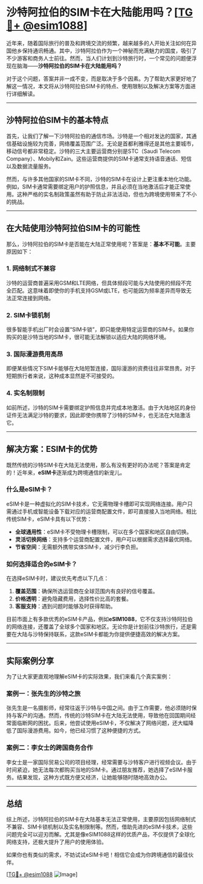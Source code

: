 # 沙特阿拉伯的SIM卡在大陆能用吗？[[TG💪+ @esim1088](https://t.me/s/esim1088)]

近年来，随着国际旅行的普及和跨境交流的频繁，越来越多的人开始关注如何在异国他乡保持通讯畅通。其中，沙特阿拉伯作为一个神秘而充满魅力的国度，吸引了不少游客和商务人士前往。然而，当人们计划到沙特旅行时，一个常见的问题便浮现在脑海——**沙特阿拉伯的SIM卡在大陆能用吗？**

对于这个问题，答案并非一成不变，而是取决于多个因素。为了帮助大家更好地了解这一情况，本文将从沙特阿拉伯SIM卡的特点、使用限制以及解决方案等方面进行详细解读。

---

## 沙特阿拉伯SIM卡的基本特点

首先，让我们了解一下沙特阿拉伯的通信市场。沙特是一个相对发达的国家，其通信基础设施较为完善，网络覆盖范围广泛。无论是首都利雅得还是其他主要城市，移动信号都非常稳定。沙特的三大主要运营商分别是STC（Saudi Telecom Company）、Mobily和Zain。这些运营商提供的SIM卡通常支持语音通话、短信以及数据流量服务。

然而，与许多其他国家的SIM卡不同，沙特的SIM卡在设计上更注重本地化功能。例如，SIM卡通常需要绑定用户的护照信息，并且必须在当地激活后才能正常使用。这种严格的实名制政策虽然有助于防止非法活动，但也为跨境使用带来了不小的挑战。

---

## 在大陆使用沙特阿拉伯SIM卡的可能性

那么，沙特阿拉伯的SIM卡是否能在大陆正常使用呢？答案是：**基本不可能**。主要原因如下：

### 1. **网络制式不兼容**
沙特的运营商普遍采用GSM和LTE网络，但具体频段可能与大陆使用的频段不完全匹配。这意味着即使你的手机支持GSM或LTE，也可能因为频率差异而导致无法正常连接到网络。

### 2. **SIM卡锁机制**
很多智能手机出厂时会设置“SIM卡锁”，即只能使用特定运营商的SIM卡。如果你购买的是沙特当地的SIM卡，很可能无法解锁以适应大陆的网络环境。

### 3. **国际漫游费用高昂**
即便某些情况下SIM卡能够在大陆短暂连接，国际漫游的资费往往非常昂贵。对于短期旅行者来说，这种成本显然是不可接受的。

### 4. **实名制限制**
如前所述，沙特的SIM卡需要绑定护照信息并完成本地激活。由于大陆地区的身份证件无法满足沙特的要求，因此即使你携带了沙特的SIM卡，也无法在大陆激活它。

---

## 解决方案：ESIM卡的优势

既然传统的沙特SIM卡在大陆无法使用，那么有没有更好的办法呢？答案是肯定的！近年来，**eSIM卡**逐渐成为跨境通信的新宠儿。

### 什么是eSIM卡？
eSIM卡是一种虚拟化的SIM卡技术，它无需物理卡槽即可实现网络连接。用户只需通过手机或智能设备下载对应的运营商配置文件，即可直接接入当地网络。相比传统SIM卡，eSIM卡具有以下优势：

- **全球通用性**：eSIM卡不受物理卡槽限制，可以在多个国家和地区自由切换。
- **灵活切换网络**：支持多个运营商配置文件，用户可以根据需求选择最优网络。
- **节省空间**：无需额外携带实体SIM卡，减少行李负担。

### 如何选择适合的eSIM卡？
在选择eSIM卡时，建议优先考虑以下几点：
1. **覆盖范围**：确保所选运营商在全球范围内有良好的信号覆盖。
2. **价格透明**：避免隐藏费用，选择性价比高的套餐。
3. **客服支持**：遇到问题时能够及时获得帮助。

目前市面上有多款优秀的eSIM卡产品，例如**eSIM1088**，它不仅支持沙特阿拉伯的网络连接，还覆盖了全球多个国家和地区。无论你是计划前往沙特旅行，还是需要在大陆与沙特保持联系，这款eSIM卡都能为你提供便捷高效的解决方案。

---

## 实际案例分享

为了让大家更直观地理解eSIM卡的实际效果，我们来看几个真实案例：

### 案例一：张先生的沙特之旅
张先生是一名摄影师，经常往返于沙特与中国之间。由于工作需要，他必须随时保持与客户的沟通。然而，传统的沙特SIM卡在大陆无法使用，导致他在回国期间经常面临断网的困扰。后来，他尝试使用eSIM卡，不仅解决了网络问题，还大幅降低了国际漫游费用。如今，他已经习惯了这种便捷的方式。

### 案例二：李女士的跨国商务合作
李女士是一家国际贸易公司的项目经理，经常需要与沙特客户进行视频会议。由于时间紧迫，她无法每次都购买当地的SIM卡。通过朋友推荐，她选择了eSIM卡服务。结果发现，这种方式既方便又经济，让她能够随时随地高效办公。

---

## 总结

综上所述，沙特阿拉伯的SIM卡在大陆基本无法正常使用，主要原因包括网络制式不兼容、SIM卡锁机制以及实名制限制等。然而，借助先进的eSIM卡技术，这些问题完全可以迎刃而解。尤其是像eSIM1088这样的优质产品，不仅提供了全球化网络支持，还极大提升了用户的使用体验。

如果你也有类似的需求，不妨试试eSIM卡吧！相信它会成为你跨境通信的最佳伙伴。

[[TG💪+ @esim1088](https://t.me/s/esim1088) ![Image](https://i.postimg.cc/4NQfJmqS/Snipaste-2025-05-13-00-14-12.png)]